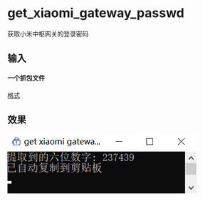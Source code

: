 # get_xiaomi_gateway_passwd
获取小米中枢网关的登录密码

## 输入
#### 一个抓包文件
[格式](get_xiaomi_gateway_passwd_database.txt)

## 效果
![举例](example.png)
